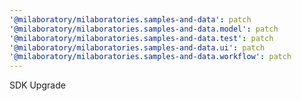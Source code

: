 ```yaml
---
'@milaboratory/milaboratories.samples-and-data': patch
'@milaboratory/milaboratories.samples-and-data.model': patch
'@milaboratory/milaboratories.samples-and-data.test': patch
'@milaboratory/milaboratories.samples-and-data.ui': patch
'@milaboratory/milaboratories.samples-and-data.workflow': patch
---
```


SDK Upgrade
